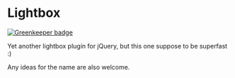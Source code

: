Lightbox
========

[![Greenkeeper badge](https://badges.greenkeeper.io/lipis/lightbox.svg)](https://greenkeeper.io/)

Yet another lightbox plugin for jQuery, but this one suppose to be superfast :)

Any ideas for the name are also welcome.
